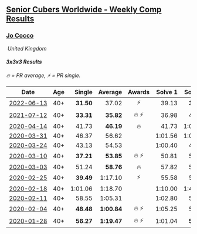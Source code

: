 <style>table {white-space: nowrap;}</style>
<link rel="stylesheet" type="text/css" href="/scw-comp/css/flags.css" />

## [Senior Cubers Worldwide - Weekly Comp Results](/scw-comp/results/)
### [Jo Cocco](README.md)

<i class="flag flag-GB" />&nbsp;United Kingdom

#### 3x3x3 Results

<span style="white-space: nowrap;">🔥 = PR average</span>, <span style="white-space: nowrap;">⚡ = PR single</span>.

| Date | Age | Single | Average | Awards | Solve 1 | Solve 2 | Solve 3 | Solve 4 | Solve 5 | Video |
| :--: | :--: | --: | --: | :--: | --: | --: | --: | --: | --: | :-- |
| [2022-06-13](../../results/2022-06-13/333.md) | 40+ | **31.50** | 37.02 | ⚡ | 39.13 | **31.50** | 33.42 | 38.52 | 41.22 | [Desktop](https://www.facebook.com/JoCocco/videos/1183984472393433) / [Mobile](https://m.facebook.com/JoCocco/videos/1183984472393433) |
| [2021-07-12](../../results/2021-07-12/333.md) | 40+ | **33.31** | **35.82** | 🔥 ⚡ | 36.98 | 45.42 | 33.67 | **33.31** | 36.82 | [Desktop](https://www.facebook.com/JoCocco/videos/538277697538466) / [Mobile](https://m.facebook.com/JoCocco/videos/538277697538466) |
| [2020-04-14](../../results/2020-04-14/333.md) | 40+ | 41.73 | **46.19** | 🔥 | 41.73 | 1:03.79 | 47.36 | 43.79 | 47.43 | [Desktop](https://www.facebook.com/events/982619255468618/permalink/986912875039256) / [Mobile](https://m.facebook.com/events/982619255468618?view=permalink&id=986912875039256) |
| [2020-03-31](../../results/2020-03-31/333.md) | 40+ | 46.37 | 56.62 |  | 1:01.56 | 1:04.25 | 58.36 | 49.95 | 46.37 | [Desktop](https://www.facebook.com/events/207898257161923/permalink/210361840248898) / [Mobile](https://m.facebook.com/events/207898257161923?view=permalink&id=210361840248898) |
| [2020-03-24](../../results/2020-03-24/333.md) | 40+ | 43.13 | 54.53 |  | 1:00.40 | 43.13 | 1:06.69 | 54.38 | 48.82 | [Desktop](https://www.facebook.com/events/524456301543611/permalink/528164267839481) / [Mobile](https://m.facebook.com/events/524456301543611?view=permalink&id=528164267839481) |
| [2020-03-10](../../results/2020-03-10/333.md) | 40+ | **37.21** | **53.85** | 🔥 ⚡ | 50.81 | 51.57 | 59.16 | **37.21** | 1:06.16 | [Desktop](https://www.facebook.com/events/164742401163863/permalink/168022254169211) / [Mobile](https://m.facebook.com/events/164742401163863?view=permalink&id=168022254169211) |
| [2020-03-03](../../results/2020-03-03/333.md) | 40+ | 51.24 | **58.76** | 🔥 | 57.82 | 51.24 | 1:03.61 | 1:30.63 | 54.84 | [Desktop](https://www.facebook.com/events/241721610185997/permalink/245802506444574) / [Mobile](https://m.facebook.com/events/241721610185997?view=permalink&id=245802506444574) |
| [2020-02-25](../../results/2020-02-25/333.md) | 40+ | **39.49** | 1:17.10 | ⚡ | 55.58 | 57.00 | **39.49** | 1:58.73 | DNF | [Desktop](https://www.facebook.com/events/196320811461109/permalink/198113274615196) / [Mobile](https://m.facebook.com/events/196320811461109?view=permalink&id=198113274615196) |
| [2020-02-18](../../results/2020-02-18/333.md) | 40+ | 1:01.06 | 1:18.70 |  | 1:10.00 | 1:40.48 | 1:01.06 | 1:13.34 | 1:32.77 | [Desktop](https://www.facebook.com/events/2558750947697073/permalink/2563869620518539) / [Mobile](https://m.facebook.com/events/2558750947697073?view=permalink&id=2563869620518539) |
| [2020-02-11](../../results/2020-02-11/333.md) | 40+ | 58.55 | 1:05.31 |  | 1:02.80 | 59.40 | DNF | 1:13.73 | 58.55 | [Desktop](https://www.facebook.com/events/616423959107229/permalink/620690745347217) / [Mobile](https://m.facebook.com/events/616423959107229?view=permalink&id=620690745347217) |
| [2020-02-04](../../results/2020-02-04/333.md) | 40+ | **48.48** | **1:00.84** | 🔥 ⚡ | 1:05.25 | 58.80 | **48.48** | 58.48 | 1:17.61 | [Desktop](https://www.facebook.com/JoCocco/videos/10156810258257109) / [Mobile](https://m.facebook.com/JoCocco/videos/10156810258257109) |
| [2020-01-28](../../results/2020-01-28/333.md) | 40+ | **56.27** | **1:19.47** | 🔥 ⚡ | 1:01.04 | **56.27** | 2:01.11 | - | - | [Desktop](https://www.facebook.com/JoCocco/videos/10156789235712109) / [Mobile](https://m.facebook.com/JoCocco/videos/10156789235712109) |


<!-- Global site tag (gtag.js) - Google Analytics -->
<script async src="https://www.googletagmanager.com/gtag/js?id=UA-86348435-3"></script>
<script>window.dataLayer = window.dataLayer || []; function gtag() {dataLayer.push(arguments);} gtag('js', new Date()); gtag('config', 'UA-86348435-3');</script>
